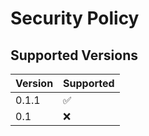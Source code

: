 # Security Policy

## Supported Versions

| Version | Supported          |
| ------- | ------------------ |
|  0.1.1  | :white_check_mark: |
|  0.1  | :x:                |
